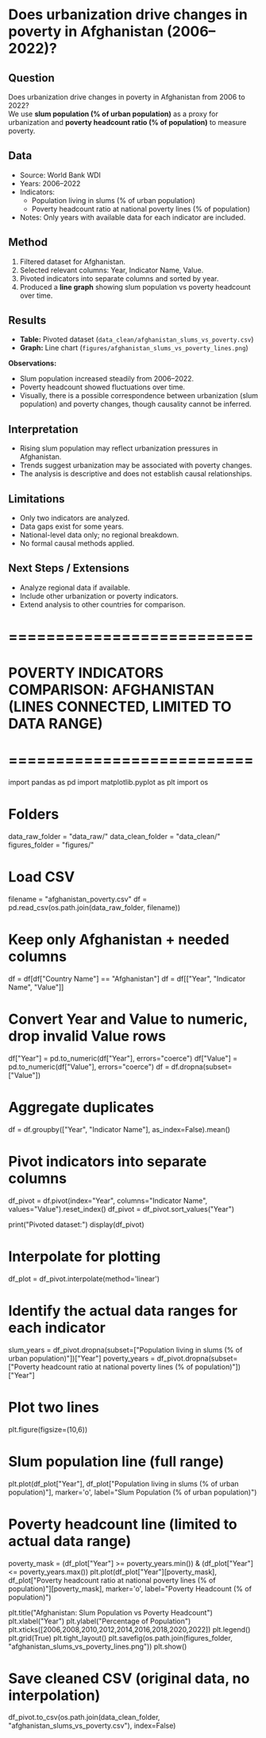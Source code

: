 # Does urbanization drive changes in poverty in Afghanistan (2006–2022)?

## Question
Does urbanization drive changes in poverty in Afghanistan from 2006 to 2022?  
We use **slum population (% of urban population)** as a proxy for urbanization and **poverty headcount ratio (% of population)** to measure poverty.

## Data
- Source: World Bank WDI 
- Years: 2006–2022  
- Indicators:  
  - Population living in slums (% of urban population)  
  - Poverty headcount ratio at national poverty lines (% of population)  
- Notes: Only years with available data for each indicator are included.

## Method
1. Filtered dataset for Afghanistan.  
2. Selected relevant columns: Year, Indicator Name, Value.  
3. Pivoted indicators into separate columns and sorted by year.  
4. Produced a **line graph** showing slum population vs poverty headcount over time.

## Results
- **Table:** Pivoted dataset (`data_clean/afghanistan_slums_vs_poverty.csv`)  
- **Graph:** Line chart (`figures/afghanistan_slums_vs_poverty_lines.png`)  

**Observations:**  
- Slum population increased steadily from 2006–2022.  
- Poverty headcount showed fluctuations over time.  
- Visually, there is a possible correspondence between urbanization (slum population) and poverty changes, though causality cannot be inferred.

## Interpretation
- Rising slum population may reflect urbanization pressures in Afghanistan.  
- Trends suggest urbanization may be associated with poverty changes.  
- The analysis is descriptive and does not establish causal relationships.

## Limitations
- Only two indicators are analyzed.  
- Data gaps exist for some years.  
- National-level data only; no regional breakdown.  
- No formal causal methods applied.

## Next Steps / Extensions
- Analyze regional data if available.  
- Include other urbanization or poverty indicators.  
- Extend analysis to other countries for comparison.

# ==========================
# POVERTY INDICATORS COMPARISON: AFGHANISTAN (LINES CONNECTED, LIMITED TO DATA RANGE)
# ==========================

import pandas as pd
import matplotlib.pyplot as plt
import os

# Folders
data_raw_folder = "data_raw/"
data_clean_folder = "data_clean/"
figures_folder = "figures/"

# Load CSV
filename = "afghanistan_poverty.csv"
df = pd.read_csv(os.path.join(data_raw_folder, filename))

# Keep only Afghanistan + needed columns
df = df[df["Country Name"] == "Afghanistan"]
df = df[["Year", "Indicator Name", "Value"]]

# Convert Year and Value to numeric, drop invalid Value rows
df["Year"] = pd.to_numeric(df["Year"], errors="coerce")
df["Value"] = pd.to_numeric(df["Value"], errors="coerce")
df = df.dropna(subset=["Value"])

# Aggregate duplicates
df = df.groupby(["Year", "Indicator Name"], as_index=False).mean()

# Pivot indicators into separate columns
df_pivot = df.pivot(index="Year", columns="Indicator Name", values="Value").reset_index()
df_pivot = df_pivot.sort_values("Year")

print("Pivoted dataset:")
display(df_pivot)

# Interpolate for plotting
df_plot = df_pivot.interpolate(method='linear')

# Identify the actual data ranges for each indicator
slum_years = df_pivot.dropna(subset=["Population living in slums (% of urban population)"])["Year"]
poverty_years = df_pivot.dropna(subset=["Poverty headcount ratio at national poverty lines (% of population)"])["Year"]

# Plot two lines
plt.figure(figsize=(10,6))

# Slum population line (full range)
plt.plot(df_plot["Year"], 
         df_plot["Population living in slums (% of urban population)"], 
         marker='o', label="Slum Population (% of urban population)")

# Poverty headcount line (limited to actual data range)
poverty_mask = (df_plot["Year"] >= poverty_years.min()) & (df_plot["Year"] <= poverty_years.max())
plt.plot(df_plot["Year"][poverty_mask], 
         df_plot["Poverty headcount ratio at national poverty lines (% of population)"][poverty_mask], 
         marker='o', label="Poverty Headcount (% of population)")

plt.title("Afghanistan: Slum Population vs Poverty Headcount")
plt.xlabel("Year")
plt.ylabel("Percentage of Population")
plt.xticks([2006,2008,2010,2012,2014,2016,2018,2020,2022])
plt.legend()
plt.grid(True)
plt.tight_layout()
plt.savefig(os.path.join(figures_folder, "afghanistan_slums_vs_poverty_lines.png"))
plt.show()

# Save cleaned CSV (original data, no interpolation)
df_pivot.to_csv(os.path.join(data_clean_folder, "afghanistan_slums_vs_poverty.csv"), index=False)
